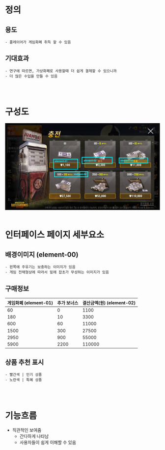 # 정의
  ## 용도
	- 플레이어가 게임화폐 취득 할 수 있음
  
  ## 기대효과
	- 연구에 따르면, 가상화폐로 사용할때 더 쉽게 결제할 수 있으니까
	- 더 많은 수입을 만들 수 있음
<br>
<br>

# 구성도
![캐시충천](./Resource/캐시충전1.jpg)
<br>
<br>

# 인터페이스 페이지 세부요소
  ## 배경이미지 (element-00)
	- 왼쪽에 주유기는 보충하는 이미지가 있음
	- 게임 전채형상에 따라서 밑에 잡초가 무성하는 이미지가 있음
  ## 구매정보

| 게임화폐 (element-01) | 추가 보너스 | 결산금액(원) (element-02) |
| --------------------- | ----------- | ------------------------- |
| 60                    | 0           | 1100                      |
| 180                   | 10          | 3300                      |
| 600                   | 60          | 11000                     |
| 1500                  | 300         | 27500                     |
| 2950                  | 900         | 55000                     |
| 5900                  | 2200        | 110000                    |
  ## 상품 추천 표시
	- 빨간색 | 인기 상품
	- 노란색 | 특혜 상품

<br>
<br>


# 기능흐름
+ 직관적인 보여줌
	+ 간다하게 나타남
	+ 사용자들이 쉽게 이해할 수 있음